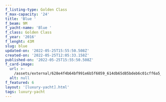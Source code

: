 ```yaml
---
f_listing-type: Golden Class
f_max-capacity: '24'
title: 'Blue '
f_beam: 9M
f_yacht-name: 'Blue '
f_class: Golden Class
f_year: '2016'
f_lenght: 43M
slug: blue
updated-on: '2022-05-25T15:55:50.508Z'
created-on: '2022-05-25T12:05:33.158Z'
published-on: '2022-05-25T15:55:50.508Z'
f_card-image:
  url: >-
    /assets/external/628e4f4b64bf991e6b5f6059_614db65d85bdeb6c01cff6a5_11-p-500.jpg
  alt: null
f_featured: 6
layout: '[luxury-yacht].html'
tags: luxury-yacht
---
```



